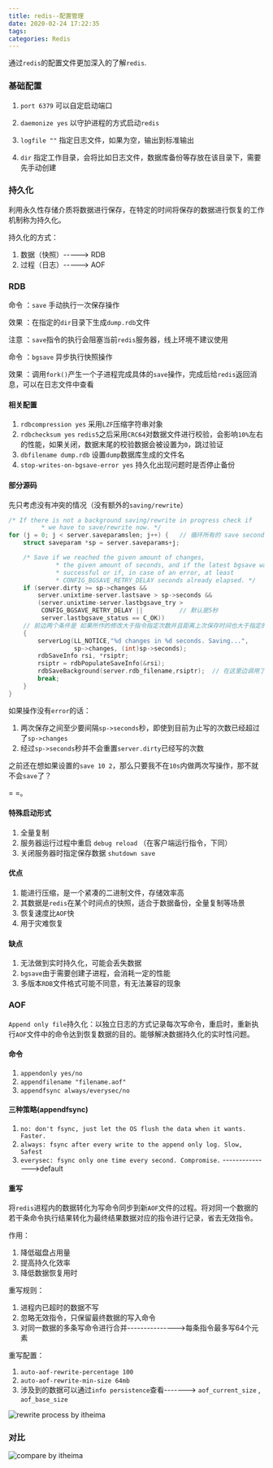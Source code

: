 ```yaml
---
title: redis--配置管理
date: 2020-02-24 17:22:35
tags: 
categories: Redis
---
```


通过`redis`的配置文件更加深入的了解`redis`.

<!--more-->

### 基础配置

1. `port 6379` 可以自定启动端口

2. `daemonize yes` 以守护进程的方式启动`redis`
3. `logfile ""` 指定日志文件，如果为空，输出到标准输出
4. `dir` 指定工作目录，会将比如日志文件，数据库备份等存放在该目录下，需要先手动创建

### 持久化

利用永久性存储介质将数据进行保存，在特定的时间将保存的数据进行恢复的工作机制称为持久化。

持久化的方式：

1. 数据（快照）-----> RDB
2. 过程（日志）-----> AOF

### RDB

命令 ：`save` 手动执行一次保存操作

效果 ：在指定的`dir`目录下生成`dump.rdb`文件

注意 ：`save`指令的执行会阻塞当前`redis`服务器，线上环境不建议使用

命令 ：`bgsave` 异步执行快照操作

效果 ：调用`fork()`产生一个子进程完成具体的`save`操作，完成后给`redis`返回消息，可以在日志文件中查看



#### 相关配置

1. `rdbcompression yes` 采用`LZF`压缩字符串对象
2. `rdbchecksum yes` `redis5`之后采用`CRC64`对数据文件进行校验，会影响`10%`左右的性能，如果关闭，数据末尾的校验数据会被设置为`0`，跳过验证
3. `dbfilename dump.rdb` 设置`dump`数据库生成的文件名
4. `stop-writes-on-bgsave-error yes` 持久化出现问题时是否停止备份

#### 部分源码

先只考虑没有冲突的情况（没有额外的`saving/rewrite`）

```c
/* If there is not a background saving/rewrite in progress check if
         * we have to save/rewrite now. */
for (j = 0; j < server.saveparamslen; j++) {   // 循环所有的 save seconds changes 配置
    struct saveparam *sp = server.saveparams+j;   

    /* Save if we reached the given amount of changes,
             * the given amount of seconds, and if the latest bgsave was
             * successful or if, in case of an error, at least
             * CONFIG_BGSAVE_RETRY_DELAY seconds already elapsed. */
    if (server.dirty >= sp->changes &&
        server.unixtime-server.lastsave > sp->seconds &&
        (server.unixtime-server.lastbgsave_try >
         CONFIG_BGSAVE_RETRY_DELAY ||          // 默认是5秒
         server.lastbgsave_status == C_OK))    
    // 前边两个条件是 如果所作的修改大于指令指定次数并且距离上次保存时间也大于指定的时间
    {
        serverLog(LL_NOTICE,"%d changes in %d seconds. Saving...",
                  sp->changes, (int)sp->seconds);
        rdbSaveInfo rsi, *rsiptr;
        rsiptr = rdbPopulateSaveInfo(&rsi);
        rdbSaveBackground(server.rdb_filename,rsiptr);  // 在这里边调用了fork创建子进程进行bgsave
        break;
    }
}
```

如果操作没有`error`的话：

1. 两次保存之间至少要间隔`sp->seconds`秒，即使到目前为止写的次数已经超过了`sp->changes`
2. 经过`sp->seconds`秒并不会重置`server.dirty`已经写的次数

之前还在想如果设置的`save 10 2`，那么只要我不在`10s`内做两次写操作，那不就不会`save`了？  

= =。

#### 特殊启动形式

1. 全量复制
2. 服务器运行过程中重启 `debug reload` （在客户端运行指令，下同）
3. 关闭服务器时指定保存数据 `shutdown save`

#### 优点

1. 能进行压缩，是一个紧凑的二进制文件，存储效率高
2. 其数据是`redis`在某个时间点的快照，适合于数据备份，全量复制等场景
3. 恢复速度比`AOF`快
4. 用于灾难恢复

#### 缺点

1. 无法做到实时持久化，可能会丢失数据
2. `bgsave`由于需要创建子进程，会消耗一定的性能
3. 多版本`RDB`文件格式可能不同意，有无法兼容的现象

### AOF

`Append only file`持久化：以独立日志的方式记录每次写命令，重启时，重新执行`AOF`文件中的命令达到恢复数据的目的。能够解决数据持久化的实时性问题。

#### 命令

1. `appendonly yes/no`
2. `appendfilename "filename.aof"`
3. `appendfsync always/everysec/no`

#### 三种策略(appendfsync)

1. `no: don't fsync, just let the OS flush the data when it wants. Faster.`
2. `always: fsync after every write to the append only log. Slow, Safest`
3. `everysec: fsync only one time every second. Compromise.`      --------------->default

#### 重写

将`redis`进程内的数据转化为写命令同步到新`AOF`文件的过程。将对同一个数据的若干条命令执行结果转化为最终结果数据对应的指令进行记录，省去无效指令。

作用：

1. 降低磁盘占用量
2. 提高持久化效率
3. 降低数据恢复用时

重写规则：

1. 进程内已超时的数据不写
2. 忽略无效指令，只保留最终数据的写入命令
3. 对同一数据的多条写命令进行合并--------------->每条指令最多写64个元素

重写配置：

1. `auto-aof-rewrite-percentage 100`
2. `auto-aof-rewrite-min-size 64mb`
3. 涉及到的数据可以通过`info persistence`查看-------> `aof_current_size` , `aof_base_size`

![rewrite process by itheima](https://image.zero22.top/redis%2Fbgrewriteaof_process.png)

### 对比

![compare by itheima](https://image.zero22.top/redis%2Frdbvsaof.png)
